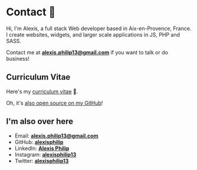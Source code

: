 
# Contact 👋

Hi, I'm Alexis, a full stack Web developer based in Aix-en-Provence, France. I create websites, widgets, and larger scale applications
in JS, PHP and SASS.

Contact me at **[alexis.philip13@gmail.com](mailto:alexis[DOT]philip13[AT]gmail[DOT]com)** if you want to talk or do business!

## Curriculum Vitae

Here's my [curriculum vitae](https://github.com/alexisphilip/curriculum-vitae/blob/master/alexis-philip-cv.pdf) 📃.

Oh, it's [also open source on my GitHub](https://github.com/alexisphilip/curriculum-vitae)!

## I'm also over here

- Email: **[alexis.philip13@gmail.com](mailto:alexis.philip13@gmail.com)**
- GitHub: **[alexisphilip](https://github.com/alexisphilip)**
- LinkedIn: **[Alexis Philip](https://www.linkedin.com/in/alexis-philip-019955176)**
- Instagram: **[alexisphilip13](https://www.instagram.com/alexisphilip13/)**
- Twitter: **[alexisphilip13](https://twitter.com/alexisphilip13)**
